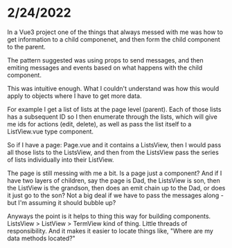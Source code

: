 # 2/24/2022

In a Vue3 project one of the things that always messed with me was how to get information to a child componenet, and then form the child component to the parent. 

The pattern suggested was using props to send messages, and then emiting messages and events based on what happens with the child component.

This was intuitive enough. What I couldn't understand was how this would apply to objects where I have to get more data. 

For example I get a list of lists at the page level (parent). Each of those lists has a subsequent ID so I then enumerate through the lists, which will give me ids for actions (edit, delete), as well as pass the list itself to a ListView.vue type component.

So if I have a page: Page.vue and it contains a ListsView, then I would pass all those lists to the ListsView, and then from the ListsView pass the series of lists individually into their ListView. 

The page is still messing with me a bit. Is a page just a component? And if I have two layers of children, say the page is Dad, the ListsView is son, then the ListView is the grandson, then does an emit chain up to the Dad, or does it just go to the son? Not a big deal if we have to pass the messages along - but I'm assuming it should bubble up?

Anyways the point is it helps to thing this way for building components. ListsView > ListView > TermView kind of thing. Little threads of responsibility. And it makes it easier to locate things like, "Where are my data methods located?" 
